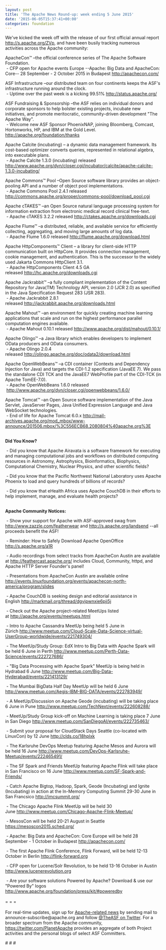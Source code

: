 ```yaml
---
layout: post
title: 'The Apache News Round-up: week ending 5 June 2015'
date: '2015-06-05T15:37:41+00:00'
categories: foundation
---
```

<div> 
    <p>We've kicked the week off with the release of our first official annual report <a href="http://s.apache.org/ZVp">http://s.apache.org/ZVp</a>, and have been busily tracking numerous activities&nbsp;across the Apache community:</p> 
    <p>ApacheCon™ –the official conference series of The Apache Software Foundation.<br />&nbsp;- CFP open for Apache events Europe --Apache: Big Data and ApacheCon: Core-- 28 September - 2 October 2015 in Budapest&nbsp;<a href="http://apachecon.com/">http://apachecon.com/</a></p> 
    <p>ASF Infrastructure –our distributed team on four continents keeps the ASF's infrastructure running around the clock.<br />&nbsp;- Uptime over the past week is a kicking 99.51%&nbsp;<a href="http://status.apache.org/">http://status.apache.org/</a></p> 
    <p>ASF Fundraising &amp; Sponsorship –the ASF relies on individual donors and corporate sponsors to help bolster existing projects, incubate new initiatives, and promote meritocratic, community-driven development &quot;The Apache Way&quot;.<br />&nbsp;- Welcome new ASF Sponsor PhoenixNAP, joining Bloomberg,&nbsp;Comcast, Hortonworks, HP, and IBM at the Gold Level. <a href="http://apache.org/foundation/thanks">http://apache.org/foundation/thanks</a></p> 
  </div> 
  <div> 
    <p>Apache Calcite (incubating) – a dynamic data management framework. Its cost-based optimizer converts queries, represented in relational algebra, into executable plans.<br />&nbsp;- Apache Calcite 1.3.0 (incubating) released <a href="http://www.apache.org/dyn/closer.cgi/incubator/calcite/apache-calcite-1.3.0-incubating/">http://www.apache.org/dyn/closer.cgi/incubator/calcite/apache-calcite-1.3.0-incubating/</a></p> 
  </div> 
  <div> 
    <div> 
      <p>Apache Commons™ Pool –Open Source software library provides an object-pooling API and a number of object pool implementations.<br />&nbsp;- Apache Commons Pool 2.4.1 released <a href="http://commons.apache.org/proper/commons-pool/download_pool.cgi">http://commons.apache.org/proper/commons-pool/download_pool.cgi </a></p> 
      <p>Apache cTAKES™ –an Open Source natural language processing system for information extraction from electronic medical record clinical free-text.<br />&nbsp;- Apache cTAKES 3.2.2 released&nbsp;<a href="http://ctakes.apache.org/downloads.cgi">http://ctakes.apache.org/downloads.cgi</a></p> 
      <p>Apache Flume™ –a distributed, reliable, and available service for efficiently collecting, aggregating, and moving large amounts of log data.<br />&nbsp;- Apache Flume 1.6.0 released<span class="Apple-tab-span" style="white-space: pre;"> </span><a href="http://flume.apache.org/download.html">http://flume.apache.org/download.html</a></p> 
      <p>Apache&nbsp;HttpComponents™ Client –&nbsp;a library for client-side HTTP communication built on HttpCore. It provides connection management, cookie management, and authentication. This is the successor to the widely used Jakarta Commons HttpClient 3.1.<br />&nbsp;- Apache HttpComponents Client 4.5 GA released&nbsp;<a href="http://hc.apache.org/downloads.cgi">http://hc.apache.org/downloads.cgi</a></p> 
      <p>Apache Jackrabbit™ –a fully compliant implementation of the Content Repository for Java(TM) Technology API, version 2.0 (JCR 2.0) as specified in the Java Specification Request 283 (JSR 283).<br />&nbsp;- Apache Jackrabbit 2.8.1 released&nbsp;<a href="http://jackrabbit.apache.org/downloads.html">http://jackrabbit.apache.org/downloads.html</a></p> 
      <p>Apache Mahout™ –an environment for quickly creating machine learning applications that scale and run on the highest performance parallel computation engines available.<br />&nbsp;- Apache Mahout 0.10.1 released&nbsp;<a href="http://www.apache.org/dist/mahout/0.10.1/">http://www.apache.org/dist/mahout/0.10.1/</a></p> 
      <p>Apache Olingo™ –a Java library which enables developers to implement OData producers and OData consumers.<br />&nbsp;- Apache Olingo 2.0.4 released<span class="Apple-tab-span" style="white-space: pre;"> </span><a href="http://olingo.apache.org/doc/odata2/download.html">http://olingo.apache.org/doc/odata2/download.html</a></p> 
      <p>Apache OpenWebBeans™ –a CDI container (Contexts and Dependency Injection for Java) and targets the CDI-1.2 specification (JavaEE 7). We pass the standalone CDI TCK and the JavaEE7 WebProfile part of the CDI-TCK (in Apache TomEE-7.0).<br />&nbsp;- Apache OpenWebBeans 1.6.0 released &nbsp;<a href="http://www.apache.org/dyn/closer.cgi/openwebbeans/1.6.0/">http://www.apache.org/dyn/closer.cgi/openwebbeans/1.6.0/</a></p> 
      <div>Apache Tomcat™ –an Open Source software implementation of the Java Servlet, JavaServer Pages, Java Unified Expression Language and Java WebSocket technologies.</div>&nbsp;- End of life for Apache Tomcat 6.0.x&nbsp;<a href="http://mail-archives.apache.org/mod_mbox/www-announce/201506.mbox/%3C556ECB68.2080804%40apache.org%3E">http://mail-archives.apache.org/mod_mbox/www-announce/201506.mbox/%3C556ECB68.2080804%40apache.org%3E</a> 
      <p><br /><b>Did You Know?</b></p> 
    </div> 
    <div> 
      <p>&nbsp;- Did you know that Apache Airavata is a software framework for executing and managing computational jobs and workflows on distributed computing resources in Astronomy, Astrophysics, Bioinformatics, Biophysics, Computational Chemistry, Nuclear Physics, and other&nbsp;scientific fields?</p> 
      <p>&nbsp;- Did you know that&nbsp;the Pacific Northwest National Laboratory uses Apache Phoenix to load and query hundreds of billions of records?</p> 
      <p>&nbsp;- Did you know that eHealth Africa uses Apache CouchDB in their efforts to help implement, manage, and evaluate health projects?</p> 
    </div> 
    <div></div> 
    <div> 
      <p><b><br />Apache Community Notices:</b></p> 
      <p>&nbsp;- Show your support for Apache with ASF-approved swag from <a href="http://www.zazzle.com/featherwear">http://www.zazzle.com/featherwear</a> and <a href="http://s.apache.org/landsend">http://s.apache.org/landsend</a>&nbsp;--all proceeds benefit the ASF!&nbsp;</p> 
      <p>&nbsp;- Reminder: How to Safely Download Apache OpenOffice <a href="http://s.apache.org/a1R">http://s.apache.org/a1R</a></p> 
      <p>&nbsp;- Audio recordings from select tracks from ApacheCon Austin are available at <a href="http://feathercast.apache.org/">http://feathercast.apache.org/</a>&nbsp;includes Cloud, Community, httpd, and Apache HTTP Server Founder's panel!</p> 
      <p>&nbsp;- Presentations from ApacheCon Austin are available online <a href="http://events.linuxfoundation.org/events/apachecon-north-america/program/slides">http://events.linuxfoundation.org/events/apachecon-north-america/program/slides</a></p> 
      <div> 
        <p>&nbsp;- Apache CouchDB is seeking design and editorial assistance in English&nbsp;<a href="http://markmail.org/thread/dgvjpwnxie6pji5j">http://markmail.org/thread/dgvjpwnxie6pji5j</a></p> 
      </div> 
    </div> 
    <div> 
      <p>&nbsp;- Check out the Apache project-related MeetUps listed at&nbsp;<a href="http://apache.org/events/meetups.html">http://apache.org/events/meetups.html</a></p> 
      <p>&nbsp;- Intro to Apache Cassandra MeetUp being held 5 June in Zürich&nbsp;<a href="http://www.meetup.com/Cloud-Scale-Data-Science-virtual-UserGroup-worldwide/events/221749304/">http://www.meetup.com/Cloud-Scale-Data-Science-virtual-UserGroup-worldwide/events/221749304/</a></p> 
      <p>&nbsp;- The MeetUp/Study Group: EdX Intro to Big Data with Apache Spark will be held 6 June in Perth&nbsp;<a href="http://www.meetup.com/Perth-Data-Science/events/222727686/">http://www.meetup.com/Perth-Data-Science/events/222727686/</a></p> 
      <p>&nbsp;- &quot;Big Data Processing with Apache Spark&quot; MeetUp is being held in Hydrabad 6 June&nbsp;<a href="http://www.meetup.com/Big-Data-Hyderabad/events/221413129/">http://www.meetup.com/Big-Data-Hyderabad/events/221413129/</a></p> 
      <p>&nbsp;- The Mumbai BigData Half Day MeetUp will be held 6 June <a href="http://www.meetup.com/Aegis-IBM-BIG-DATA/events/222783949/">http://www.meetup.com/Aegis-IBM-BIG-DATA/events/222783949/</a></p> 
      <p>&nbsp;- A MeetUp/Discussion on Apache Geode (incubating) will be taking place 6 June in Pune&nbsp;<a href="http://www.meetup.com/TechNext/events/222608288/">http://www.meetup.com/TechNext/events/222608288/</a></p> 
      <p>&nbsp;- MeetUp/Study Group kick-off on Machine Learning is taking place 7 June in San Diego&nbsp;<a href="http://www.meetup.com/SanDiegoAI/events/222735463/">http://www.meetup.com/SanDiegoAI/events/222735463/</a></p> 
      <p>&nbsp;- Submit your proposal for CloudStack Days Seattle (co-located with LinuxCon) by 12 June&nbsp;<a href="http://clds.co/18hplxk">http://clds.co/18hplxk</a></p> 
    </div> 
    <div> 
      <p>&nbsp;- The Karlsruhe DevOps Meetup featuring Apache Mesos and Aurora will be held 16 June <a href="http://www.meetup.com/DevOps-Karlsruhe-Meetup/events/222465491/">http://www.meetup.com/DevOps-Karlsruhe-Meetup/events/222465491/</a></p> 
      <p>&nbsp;- The SF Spark and Friends MeetUp featuring Apache Flink will take place in San Francisco on 16 June&nbsp;<a href="http://www.meetup.com/SF-Spark-and-Friends/">http://www.meetup.com/SF-Spark-and-Friends/</a> </p> 
      <p>&nbsp;- Catch Apache Bigtop, Hadoop, Spark, Geode (Incubating) and Ignite (Incubating) in action at the In-Memory Computing Summit&nbsp;29-30 June in San Francsico&nbsp;<a href="http://imcsummit.org/">http://imcsummit.org/</a></p> 
      <p>&nbsp;- The Chicago Apache Flink MeetUp will be held 30 June&nbsp;<a href="http://www.meetup.com/Chicago-Apache-Flink-Meetup/">http://www.meetup.com/Chicago-Apache-Flink-Meetup/</a></p> 
      <p>&nbsp;- MesosCon will be held 20-21 August in Seattle <a href="https://mesoscon2015.sched.org/">https://mesoscon2015.sched.org/</a></p> 
      <p>&nbsp;- Apache: Big Data and ApacheCon: Core Europe will be held 28 September - 1 October in Budapest&nbsp;<a href="http://apachecon.com/">http://apachecon.com/</a></p> 
      <p>&nbsp;- The first Apache Flink Conference, Flink Forward, will be held 12-13 October in Berlin <a href="http://flink-forward.org/">http://flink-forward.org</a></p> 
      <p>&nbsp;- CFP open for Lucene/Solr Revolution, to be held 13-16 October in Austin <a href="http://lucenerevolution.org/">http://www.lucenerevolution.org</a></p> 
    </div> 
    <div>&nbsp;- Are your software solutions Powered by Apache? Download &amp; use our &quot;Powered By&quot; logos <a href="http://www.apache.org/foundation/press/kit/#poweredby">http://www.apache.org/foundation/press/kit/#poweredby</a></div> 
    <div><br /></div> 
    <div>= = =</div> 
    <div><br /></div> 
    <div>For real-time updates, sign up for <a href="http://www.apache.org/foundation/mailinglists.html#foundation-announce">Apache-related news</a> by sending mail to announce-subscribe@apache.org and follow <a href="https://twitter.com/TheASF">@TheASF on Twitter</a>. For a broader spectrum from the Apache community, <a href="https://twitter.com/PlanetApache">https://twitter.com/PlanetApache</a> provides an aggregate of both Project activities and the personal blogs of select ASF Committers.</div> 
    <p># # #&nbsp;</p> 
  </div>
